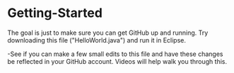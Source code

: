# Getting-Started

The goal is just to make sure you can get GitHub up and running.  Try downloading this file ("HelloWorld.java") and run it in Eclipse. 

-See if you can make a few small edits to this file and have these changes be reflected in your GitHub account.  Videos will help walk you through this.
